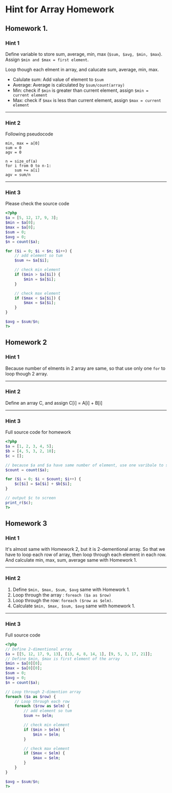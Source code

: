 # Hint for Array Homework

## Homework 1.

### Hint 1

Define variable to store sum, average, min, max (`$sum, $avg, $min, $max`).
Assign `$min and $max = first element`.

Loop though each elment in array, and calucate sum, average, min, max.
- Calulate sum: Add value of element to `$sum`
- Average: Average is calculated by `$sum/count(array)` 
- Min: check if `$min` is greater than current element, assign `$min = current element`
- Max: check if `$max` is less than current element, assign `$max = current element`

-----

### Hint 2

Following pseudocode 

```pre
min, max = a[0]
sum = 0
agv = 0

n = size_of(a)
for i from 0 to n-1:
    sum += a[i]
agv = sum/n
```

------

### Hint 3

Please check the source code

```php
<?php
$a = [5, 12, 17, 9, 3];
$min = $a[0];
$max = $a[0];
$sum = 0;
$avg = 0;
$n = count($a);

for ($i = 0; $i < $n; $i++) {
    // add element so tum
    $sum += $a[$i];

    // check min element
    if ($min > $a[$i]) {
        $min = $a[$i];
    }

    // check max element
    if ($max < $a[$i]) {
        $max = $a[$i];
    }
}

$avg = $sum/$n;
?>
```

## Homework 2

### Hint 1

Because number of elments in 2 array are same, so that use only one `for` to loop though 2 array.

------------

### Hint 2 

Define an array C, and assign C[i] = A[i] + B[i]

-------------

### Hint 3

Full source code for homework

```php
<?php
$a = [1, 2, 3, 4, 5];
$b = [4, 5, 3, 2, 10];
$c = [];

// because $a and $a have same number of element, use one varibale to store it
$count = count($a);

for ($i = 0; $i < $count; $i++) {
    $c[$i] = $a[$i] + $b[$i];
}

// output $c to screen
print_r($c);
?>
```

## Homework 3

### Hint 1

It's almost same with Homework 2, but it is 2-dementional array. So that we have to loop each row of array, then loop through each element in each row. And calculate min, max, sum, average same with Homework 1.

----

### Hint 2

1. Define `$min, $max, $sum, $avg` same with Homework 1.
2. Loop through the array : `foreach ($a as $row)`
3. Loop through the row: `foreach ($row as $elm)`.
4. Calculate `$min, $max, $sum, $avg` same with homework 1.

----

### Hint 3

Full source code

```php
<?php
// Define 2-dimentional array
$a = [[5, 12, 17, 9, 13], [13, 4, 8, 14, 1], [9, 5, 3, 17, 21]];
// Define $min, $max is first element of the array
$min = $a[0][0];
$max = $a[0][0];
$sum = 0;
$avg = 0;
$n = count($a);

// Loop through 2-dimention array
foreach ($a as $row) {
    // Loop through each row
    foreach ($row as $elm) {
        // add element so tum
        $sum += $elm;

        // check min element
        if ($min > $elm) {
            $min = $elm;
        }

        // check max element
        if ($max < $elm) {
            $max = $elm;
        }
    }
}

$avg = $sum/$n;
?>

